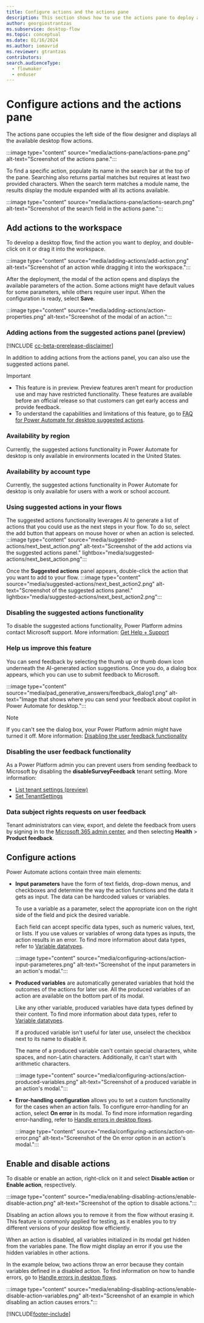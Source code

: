 ```yaml
---
title: Configure actions and the actions pane
description: This section shows how to use the actions pane to deploy actions in the flow designer.
author: georgiostrantzas
ms.subservice: desktop-flow
ms.topic: conceptual
ms.date: 01/16/2024
ms.author: iomavrid
ms.reviewer: gtrantzas
contributors:
search.audienceType: 
  - flowmaker
  - enduser
---
```


# Configure actions and the actions pane

The actions pane occupies the left side of the flow designer and displays all the available desktop flow actions.

:::image type="content" source="media/actions-pane/actions-pane.png" alt-text="Screenshot of the actions pane.":::

To find a specific action, populate its name in the search bar at the top of the pane. Searching also returns partial matches but requires at least two provided characters. When the search term matches a module name, the results display the module expanded with all its actions available.

:::image type="content" source="media/actions-pane/actions-search.png" alt-text="Screenshot of the search field in the actions pane.":::

## Add actions to the workspace

To develop a desktop flow, find the action you want to deploy, and double-click on it or drag it into the workspace.

:::image type="content" source="media/adding-actions/add-action.png" alt-text="Screenshot of an action while dragging it into the workspace.":::

After the deployment, the modal of the action opens and displays the available parameters of the action. Some actions might have default values for some parameters, while others require user input. When the configuration is ready, select **Save**.

:::image type="content" source="media/adding-actions/action-properties.png" alt-text="Screenshot of the modal of an action.":::

### Adding actions from the suggested actions panel (preview)

[!INCLUDE [cc-beta-prerelease-disclaimer](actions-reference/includes/cc-beta-prerelease-disclaimer.md)]

In addition to adding actions from the actions panel, you can also use the suggested actions panel.

> [!IMPORTANT]
>
> - This feature is in preview. Preview features aren’t meant for production use and may have restricted functionality. These features are available before an official release so that customers can get early access and provide feedback.
> - To understand the capabilities and limitations of this feature, go to [FAQ for Power Automate for desktop suggested actions](../faqs-action-suggestions-power-automate-desktop.md).

### Availability by region

Currently, the suggested actions functionality in Power Automate for desktop is only available in environments located in the United States.

### Availability by account type

Currently, the suggested actions functionality in Power Automate for desktop is only available for users with a work or school account.

### Using suggested actions in your flows

The suggested actions functionality leverages AI to generate a list of actions that you could use as the next steps in your flow. To do so, select the add button that appears on mouse hover or when an action is selected.
:::image type="content" source="media/suggested-actions/next_best_action.png" alt-text="Screenshot of the add actions via the suggested actions panel." lightbox="media/suggested-actions/next_best_action.png":::

Once the **Suggested actions** panel appears, double-click the action that you want to add to your flow.
:::image type="content" source="media/suggested-actions/next_best_action2.png" alt-text="Screenshot of the suggested actions panel." lightbox="media/suggested-actions/next_best_action2.png":::

### Disabling the suggested actions functionality

To disable the suggested actions functionality, Power Platform admins contact Microsoft support. More information: [Get Help + Support](/power-platform/admin/get-help-support)

### Help us improve this feature

You can send feedback by selecting the thumb up or thumb down icon underneath the AI-generated action suggestions. Once you do, a dialog box appears, which you can use to submit feedback to Microsoft.

:::image type="content" source="media/pad_generative_answers/feedback_dialog1.png" alt-text="Image that shows where you can send your feedback about copilot in Power Automate for desktop.":::

> [!NOTE]
> If you can't see the dialog box, your Power Platform admin might have turned it off. More information: [Disabling the user feedback functionality](#disabling-the-user-feedback-functionality)

### Disabling the user feedback functionality

As a Power Platform admin you can prevent users from sending feedback to Microsoft by disabling the **disableSurveyFeedback** tenant setting. More information:

- [List tenant settings (preview)](/powershell/module/microsoft.powerapps.administration.powershell/set-tenantsettings)
- [Set TenantSettings](/powershell/module/microsoft.powerapps.administration.powershell/set-tenantsettings)

### Data subject rights requests on user feedback

Tenant administrators can view, export, and delete the feedback from users by signing in to the [Microsoft 365 admin center](https://admin.microsoft.com/adminportal/home?#/homepage), and then selecting **Health** > **Product feedback**.

## Configure actions

Power Automate actions contain three main elements:

- **Input parameters**  have the form of text fields, drop-down menus, and checkboxes and determine the way the action functions and the data it gets as input. The data can be hardcoded values or variables.

    To use a variable as a parameter, select the appropriate icon on the right side of the field and pick the desired variable.

    Each field can accept specific data types, such as numeric values, text, or lists. If you use values or variables of wrong data types as inputs, the action results in an error. To find more information about data types, refer to [Variable datatypes](variable-data-types.md).

    :::image type="content" source="media/configuring-actions/action-input-parameteres.png" alt-text="Screenshot of the input parameters in an action's modal.":::

- **Produced variables** are automatically generated variables that hold the outcomes of the actions for later use. All the produced variables of an action are available on the bottom part of its modal.

    Like any other variable, produced variables have data types defined by their content. To find more information about data types, refer to [Variable datatypes](variable-data-types.md).

    If a produced variable isn't useful for later use, unselect the checkbox next to its name to disable it.

    The name of a produced variable can't contain special characters, white spaces, and non-Latin characters. Additionally, it can't start with arithmetic characters.

    :::image type="content" source="media/configuring-actions/action-produced-variables.png" alt-text="Screenshot of a produced variable in an action's modal.":::

- **Error-handling configuration** allows you to set a custom functionality for the cases when an action fails. To configure error-handling for an action, select **On error** in its modal. To find more information regarding error-handling, refer to [Handle errors in desktop flows](errors.md).

    :::image type="content" source="media/configuring-actions/action-on-error.png" alt-text="Screenshot of the On error option in an action's modal.":::

## Enable and disable actions

To disable or enable an action, right-click on it and select **Disable action** or **Enable action**, respectively.

:::image type="content" source="media/enabling-disabling-actions/enable-disable-action.png" alt-text="Screenshot of the option to disable actions.":::

Disabling an action allows you to remove it from the flow without erasing it. This feature is commonly applied for testing, as it enables you to try different versions of your desktop flow efficiently.

When an action is disabled, all variables initialized in its modal get hidden from the variables pane. The flow might display an error if you use the hidden variables in other actions.

In the example below, two actions throw an error because they contain variables defined in a disabled action. To find information on how to handle errors, go to [Handle errors in desktop flows](errors.md).

:::image type="content" source="media/enabling-disabling-actions/enable-disable-action-variables.png" alt-text="Screenshot of an example in which disabling an action causes errors.":::

[!INCLUDE[footer-include](../includes/footer-banner.md)]
